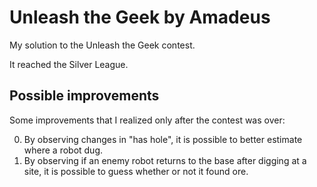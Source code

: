 # Unleash the Geek by Amadeus

My solution to the Unleash the Geek contest.

It reached the Silver League.

## Possible improvements

Some improvements that I realized only after the contest was over:

0. By observing changes in "has hole", it is possible to better estimate where a robot dug.
0. By observing if an enemy robot returns to the base after digging at a site, it is possible to guess whether or not it found ore.
